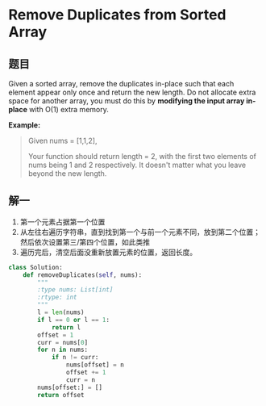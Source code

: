# Remove Duplicates from Sorted Array
## 题目
Given a sorted array, remove the duplicates in-place such that each element appear only once and return the new length.
Do not allocate extra space for another array, you must do this by **modifying the input array in-place** with O(1) extra memory.

**Example:**

> Given nums = [1,1,2],
> 
> Your function should return length = 2, with the first two elements of nums being 1 and 2 respectively.
> It doesn't matter what you leave beyond the new length.

## 解一
1. 第一个元素占据第一个位置
2. 从左往右遍历字符串，直到找到第一个与前一个元素不同，放到第二个位置；然后依次设置第三/第四个位置，如此类推
3. 遍历完后，清空后面没重新放置元素的位置，返回长度。

```python
class Solution:
    def removeDuplicates(self, nums):
        """
        :type nums: List[int]
        :rtype: int
        """
        l = len(nums)
        if l == 0 or l == 1:
            return l
        offset = 1
        curr = nums[0]
        for n in nums:
            if n != curr:
                nums[offset] = n
                offset += 1
                curr = n
        nums[offset:] = []
        return offset
```